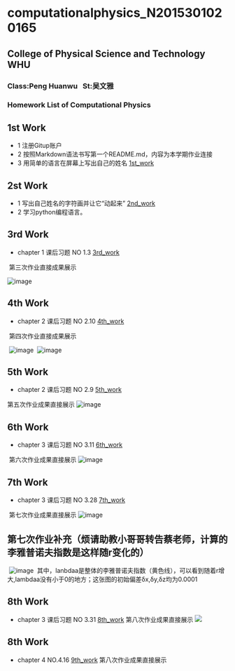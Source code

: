 # computationalphysics_N2015301020165
## College of Physical Science and Technology  WHU
### Class:Peng Huanwu    St:吴文雅  

### Homework List of Computational Physics 

## 1st Work
 * 1 注册Gitup账户
 * 2 按照Markdown语法书写第一个README.md，内容为本学期作业连接
 * 3 用简单的语言在屏幕上写出自己的姓名 [1st_work](https://github.com/amanaaaa/computationalphysics_N2015301020165/blob/master/work_1st/1st_work.md)
## 2st Work
 * 1 写出自己姓名的字符画并让它“动起来” [2nd_work](https://github.com/amanaaaa/computationalphysics_N2015301020165/blob/master/work_2nd/2nd_work.md)
 * 2 学习python编程语言。
## 3rd Work
 * chapter 1 课后习题 NO 1.3 [3rd_work](https://www.zybuluo.com/amaoaaaa/note/903022)

  第三次作业直接成果展示
 
 ![image](https://github.com/amanaaaa/computationalphysics_N2015301020165/blob/master/work_3rd/6X%40%7BBLRXASDI4~A4R%5D8JP%5DQ.png)
## 4th Work
 * chapter 2 课后习题 NO 2.10 [4th_work](https://www.zybuluo.com/amaoaaaa/note/910824)

  第四次作业直接成果展示
  
  ![image](https://github.com/amanaaaa/computationalphysics_N2015301020165/blob/master/work_4th/1.png) 
  ![image](https://github.com/amanaaaa/computationalphysics_N2015301020165/blob/master/work_4th/2.png)
## 5th Work
* chapter 2 课后习题 NO 2.9 [5th_work](https://www.zybuluo.com/amaoaaaa/note/921289)
 
 第五次作业成果直接展示
  ![image](https://github.com/amanaaaa/computationalphysics_N2015301020165/blob/master/work_5th/fig5.png)
## 6th Work
* chapter 3 课后习题 NO 3.11 [6th_work](https://www.zybuluo.com/amaoaaaa/note/929584)

  第六次作业成果直接展示
  ![image](https://github.com/amanaaaa/computationalphysics_N2015301020165/blob/master/work_6th/6th%20fig5.png)
## 7th Work
* chapter 3 课后习题 NO 3.28 [7th_work](https://www.zybuluo.com/amaoaaaa/note/935951)


  第七次作业成果直接展示
  ![image](https://github.com/amanaaaa/computationalphysics_N2015301020165/blob/master/work_7/7_gif15.png)
## 第七次作业补充（烦请助教小哥哥转告蔡老师，计算的李雅普诺夫指数是这样随r变化的）
  ![image](https://github.com/amanaaaa/computationalphysics_N2015301020165/blob/master/work_7/%E6%9D%8E%E9%9B%85%E6%99%AE%E8%AF%BA%E5%A4%AB%E6%8C%87%E6%95%B0%20%E5%A4%A7%E5%9B%BE.png)
  其中，lanbdaa是整体的李雅普诺夫指数（黄色线），可以看到随着r增大,lambdaa没有小于0的地方；这张图的初始偏差δx,δy,δz均为0.0001
 ## 8th Work
 * chapter 3 课后习题 NO 3.31 [8th_work](https://www.zybuluo.com/amaoaaaa/note/946556)
 第八次作业成果直接展示
![](https://github.com/amanaaaa/computationalphysics_N2015301020165/blob/master/8e_fig0.png)
## 8th Work
* chapter 4 NO.4.16 
[9th_work](https://www.zybuluo.com/amaoaaaa/note/970765)
 第八次作业成果直接展示
 ![]()
